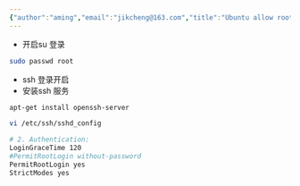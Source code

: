 ```yaml
---
{"author":"aming","email":"jikcheng@163.com","title":"Ubuntu allow root login","creation_date":"2022-06-27 15:57","Last modified date":"2022-11-25 16:11","tags":"Ubuntu allow root login","File Folder with relative path":"system/Doc/Ubuntu","remark":null,"other":null,"dg-publish":true,"permalink":"/system/doc/ubuntu/ubuntu-allow-root-login/","dgPassFrontmatter":true}
---
```



 - 开启su 登录
```sh
sudo passwd root
```
- ssh 登录开启
- 安装ssh 服务
```sh
apt-get install openssh-server
```

```sh
vi /etc/ssh/sshd_config
```

```sh
# 2. Authentication:
LoginGraceTime 120
#PermitRootLogin without-password
PermitRootLogin yes
StrictModes yes
```